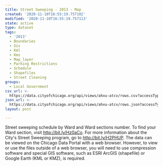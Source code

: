```yaml
---
title: Street Sweeping - 2013 - Map
created: '2020-11-10T16:55:19.757102'
modified: '2020-11-10T16:55:19.757113'
state: active
type: dataset
tags:
  - '2013'
  - Boundaries
  - Gis
  - Kml
  - Kmz
  - Map_layer
  - Parking Restrictions
  - Schedule
  - Shapefiles
  - Street Cleaning
groups:
  - Local Government
csv_url: >-
  https://data.cityofchicago.org/api/views/ahxu-atcv/rows.csv?accessType=DOWNLOAD
json_url: >-
  https://data.cityofchicago.org/api/views/ahxu-atcv/rows.json?accessType=DOWNLOAD
layout: post

---
```

Street sweeping schedule by Ward and Ward sections number. To find your Ward section, visit http://bit.ly/Hz0aCo. For more information about the City's Street Sweeping program, go to http://bit.ly/H2PHUP. The data can be viewed on the Chicago Data Portal with a web browser. However, to view or use the files outside of a web browser, you will need to use compression software and special GIS software, such as ESRI ArcGIS (shapefile) or Google Earth (KML or KMZ), is required.
